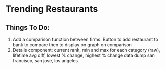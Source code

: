 # Trending Restaurants

## Things To Do:
1. Add a comparison function between firms. Button to add restaurant to bank to compare then to display on graph on comparison
2. Details component: current rank, min and max for each category (raw), lifetime avg diff, lowest % change, highest % change
data dump san francisco, san jose, los angeles